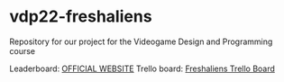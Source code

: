 # vdp22-freshaliens

Repository for our project for the Videogame Design and Programming course

Leaderboard: [OFFICIAL WEBSITE](https://vdp22-freshaliens-leaderboard.vercel.app)
Trello board: [Freshaliens Trello Board](https://trello.com/b/5kfcLDFx/freshaliens)
